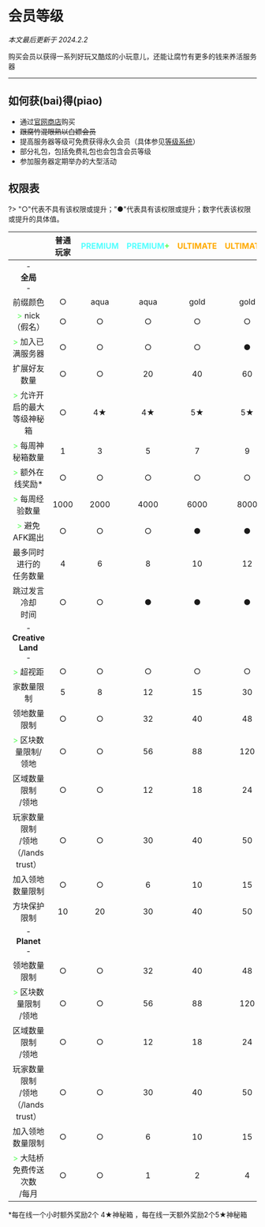 # 会员等级

*本文最后更新于 2024.2.2*

购买会员以获得一系列好玩又酷炫的小玩意儿，还能让腐竹有更多的钱来养活服务器

---------

## 如何获(bai)得(piao)

- 通过[官网商店](https://store.usolia.net)购买
- <s>跟腐竹混眼熟以白嫖会员</s>
- 提高服务器等级可免费获得永久会员（具体参见[等级系统](https://docs.usolia.net/#/csje/levels)）
- 部分礼包，包括免费礼包也会包含会员等级
- 参加服务器定期举办的大型活动



## 权限表

?> "○"代表不具有该权限或提升；"●"代表具有该权限或提升；数字代表该权限或提升的具体值。


|  | 普通玩家 | <font color=55FFFF>PREMIUM</font> | <font color=55FFFF>PREMIUM</font><font color=55FF55>+</font> | <font color=FFAA00>ULTIMATE</font> | <font color=FFAA00>ULTIMATE</font><font color=3F1515>+</font> | <font color=FFAA00>ULTIMATE</font><font color=3F1515>++</font> |
| :--: | :--: | :--: | :--: | :--: | :--: | :--: |
| -<br>**全局**<br>- |  |  |  |  |  |  |
| 前缀颜色 | ○ | aqua | aqua | gold | gold | <font color=FFAA00>gold</font> |
| <font color=55FF55>></font> nick（假名） | ○ | ○ | ○ | ○ | ○ | <font color=FFAA00>●</font> |
| <font color=55FF55>></font> 加入已满服务器 | ○ | ○ | ○ | ○ | ● | <font color=FFAA00>●</font> |
| 扩展好友数量 | ○ | ○ | 20 | 40 | 60 | <font color=FFAA00>60</font> |
| <font color=55FF55>></font> 允许开启的最大<br>等级神秘箱 | ○ | 4★ | 4★ | 5★ | 5★</font> | <font color=FFAA00>5★</font> |
| <font color=55FF55>></font> 每周神秘箱数量 | 1 | 3 | 5 | 7 | 9 | <font color=FFAA00>9</font> |
| <font color=55FF55>></font> 额外在线奖励* | ○ | ○ | ○ | ○ | ○ | <font color=FFAA00>●</font> |
| <font color=55FF55>></font> 每周经验数量 | 1000 | 2000 | 4000 | 6000 | 8000 | <font color=FFAA00>8000</font> |
| <font color=55FF55>></font> 避免AFK踢出 | ○ | ○ | ○ | ● | ● | <font color=FFAA00>●</font> |
| 最多同时进行的<br>任务数量 | 4 | 6 | 8 | 10 | 12 | <font color=FFAA00>20</font> |
| 跳过发言冷却<br>时间 | ○ | ○ | ● | ● | ● | <font color=FFAA00>●</font> |
| -<br>**Creative Land**<br>- |  |  |  |  |  |  |
| <font color=55FF55>></font> 超视距 | ○ | ○ | ○ | ○ | ○ | <font color=FFAA00>●</font> |
| 家数量限制 | 5 | 8 | 12 | 15 | 30 | <font color=FFAA00>60</font> |
| 领地数量限制 | ○ | ○ | 32 | 40 | 48 | <font color=FFAA00>56</font> |
| <font color=55FF55>></font> 区块数量限制/领地 | ○ | ○ | 56 | 88 | 120 | <font color=FFAA00>144</font> |
| 区域数量限制<br>/领地 | ○ | ○ | 12 | 18 | 24 | <font color=FFAA00>30</font> |
| 玩家数量限制<br>/领地（/lands trust） | ○ | ○ | 30 | 40 | 50 | <font color=FFAA00>60</font> |
| 加入领地数量限制 | ○ | ○ | 6 | 10 | 15 | <font color=FFAA00>20</font> |
| 方块保护限制 | 10 | 20 | 30 | 40 | 50 | <font color=FFAA00>50</font> |
| -<br>**Planet**<br>- |  |  |  |  |  |  |
| 领地数量限制 | ○ | ○ | 32 | 40 | 48 | <font color=FFAA00>56</font> |
| <font color=55FF55>></font> 区块数量限制<br>/领地 | ○ | ○ | 56 | 88 | 120 | <font color=FFAA00>144</font> |
| 区域数量限制<br>/领地 | ○ | ○ | 12 | 18 | 24 | <font color=FFAA00>30</font> |
| 玩家数量限制<br>/领地（/lands trust） | ○ | ○ | 30 | 40 | 50 | <font color=FFAA00>60</font> |
| 加入领地数量限制 | ○ | ○ | 6 | 10 | 15 | <font color=FFAA00>20</font> |
| <font color=55FF55>></font> 大陆桥<br>免费传送次数<br>/每月 | ○ | ○ | 1 | 2 | 4 | <font color=FFAA00>6</font> |

*每在线一个小时额外奖励2个 4★神秘箱 ，每在线一天额外奖励2个5★神秘箱

